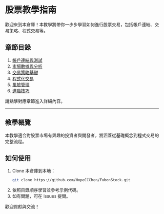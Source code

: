 # 股票教學指南

歡迎來到本倉庫！本教學將帶你一步步學習如何進行股票交易，包括帳戶連結、交易策略、程式交易等。

## 章節目錄

1. [帳戶連結與測試](chapters1/)
2. [市場數據與分析](chapters/02_market_data.md)
3. [交易策略基礎](chapters/03_trading_strategies.md)
4. [程式化交易](chapters/04_algorithmic_trading.md)
5. [風險管理](chapters/05_risk_management.md)
6. [進階技巧](chapters/06_advanced_techniques.md)

請點擊對應章節進入詳細內容。

---

## 教學概覽

本教學適合對股票市場有興趣的投資者與開發者，將涵蓋從基礎概念到程式交易的完整流程。

## 如何使用

1. Clone 本倉庫到本地：
   ```bash
   git clone https://github.com/HopeCCChen/FubonStock.git
   ```
2. 依照目錄順序學習並參考示例代碼。
3. 如有問題，可在 Issues 提問。

歡迎貢獻與交流！
